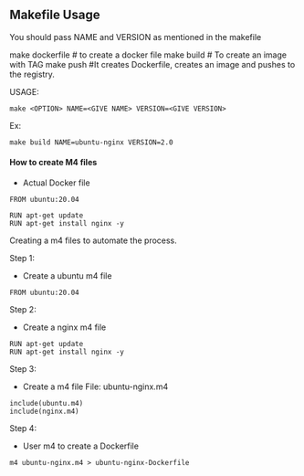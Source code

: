 ## Makefile Usage

You should pass NAME and VERSION as mentioned in the makefile


make dockerfile # to create a docker file
make build # To create an image with TAG
make push #It creates Dockerfile, creates an image and pushes to the registry.


USAGE:
```
make <OPTION> NAME=<GIVE NAME> VERSION=<GIVE VERSION>
```

Ex:
```
make build NAME=ubuntu-nginx VERSION=2.0
```



#### How to create M4 files

- Actual Docker file
```
FROM ubuntu:20.04

RUN apt-get update
RUN apt-get install nginx -y
```

Creating a m4 files to automate the process.

Step 1: 
- Create a ubuntu m4 file
```
FROM ubuntu:20.04
```

Step 2:
- Create a nginx m4 file
```
RUN apt-get update
RUN apt-get install nginx -y
```

Step 3:
- Create a m4 file
File: ubuntu-nginx.m4
```
include(ubuntu.m4)
include(nginx.m4)
```

Step 4:
- User m4 to create a Dockerfile
```
m4 ubuntu-nginx.m4 > ubuntu-nginx-Dockerfile
```

